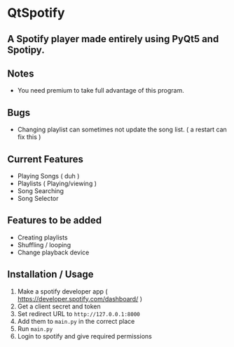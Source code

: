 # QtSpotify

## A Spotify player made entirely using PyQt5 and Spotipy.

## Notes
- You need premium to take full advantage of this program.

## Bugs
- Changing playlist can sometimes not update the song list. ( a restart can fix this )

## Current Features
- Playing Songs ( duh )
- Playlists ( Playing/viewing )
- Song Searching
- Song Selector

## Features to be added
- Creating playlists
- Shuffling / looping
- Change playback device

## Installation / Usage
1. Make a spotify developer app ( https://developer.spotify.com/dashboard/ )
2. Get a client secret and token
3. Set redirect URL to `http://127.0.0.1:8000`
4. Add them to `main.py` in the correct place
5. Run `main.py`
6. Login to spotify and give required permissions

